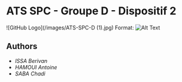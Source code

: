 # ATS SPC - Groupe D - Dispositif 2



![GitHub Logo](/images/ATS-SPC-D (1).jpg)
Format: ![Alt Text](url)




## Authors

* *ISSA Berivan*
* *HAMOUI Antoine*
* *SABA Chadi*

